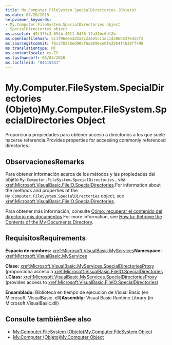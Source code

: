 ```yaml
---
title: My.Computer.FileSystem.SpecialDirectories (Objeto)
ms.date: 07/20/2015
helpviewer_keywords:
- My.Computer.FileSystem.SpecialDirectories object
- SpecialDirectories object
ms.assetid: d5f375c3-094b-4011-8438-17a31bc6df2b
ms.openlocfilehash: 5c1f96e653d2a7123ee5c11dc14306b837e455f2
ms.sourcegitcommit: f8c270376ed905f6a8896ce0fe25b4f4b38ff498
ms.translationtype: MT
ms.contentlocale: es-ES
ms.lasthandoff: 06/04/2020
ms.locfileid: "84415341"
---
```

# <a name="mycomputerfilesystemspecialdirectories-object"></a><span data-ttu-id="b034b-102">My.Computer.FileSystem.SpecialDirectories (Objeto)</span><span class="sxs-lookup"><span data-stu-id="b034b-102">My.Computer.FileSystem.SpecialDirectories Object</span></span>
<span data-ttu-id="b034b-103">Proporciona propiedades para obtener acceso a directorios a los que suele hacerse referencia.</span><span class="sxs-lookup"><span data-stu-id="b034b-103">Provides properties for accessing commonly referenced directories.</span></span>  
  
## <a name="remarks"></a><span data-ttu-id="b034b-104">Observaciones</span><span class="sxs-lookup"><span data-stu-id="b034b-104">Remarks</span></span>  
 <span data-ttu-id="b034b-105">Para obtener información acerca de los métodos y las propiedades del objeto `My.Computer.FileSystem.SpecialDirectories` , vea <xref:Microsoft.VisualBasic.FileIO.SpecialDirectories>.</span><span class="sxs-lookup"><span data-stu-id="b034b-105">For information about the methods and properties of the `My.Computer.FileSystem.SpecialDirectories` object, see <xref:Microsoft.VisualBasic.FileIO.SpecialDirectories>.</span></span>  
  
 <span data-ttu-id="b034b-106">Para obtener más información, consulte [Cómo: recuperar el contenido del directorio mis documentos](../../developing-apps/programming/drives-directories-files/how-to-retrieve-the-contents-of-the-my-documents-directory.md).</span><span class="sxs-lookup"><span data-stu-id="b034b-106">For more information, see [How to: Retrieve the Contents of the My Documents Directory](../../developing-apps/programming/drives-directories-files/how-to-retrieve-the-contents-of-the-my-documents-directory.md).</span></span>  
  
## <a name="requirements"></a><span data-ttu-id="b034b-107">Requisitos</span><span class="sxs-lookup"><span data-stu-id="b034b-107">Requirements</span></span>  
 <span data-ttu-id="b034b-108">**Espacio de nombres:** <xref:Microsoft.VisualBasic.MyServices></span><span class="sxs-lookup"><span data-stu-id="b034b-108">**Namespace:** <xref:Microsoft.VisualBasic.MyServices></span></span>  
  
 <span data-ttu-id="b034b-109">**Clase:** <xref:Microsoft.VisualBasic.MyServices.SpecialDirectoriesProxy> (proporciona acceso a <xref:Microsoft.VisualBasic.FileIO.SpecialDirectories> ).</span><span class="sxs-lookup"><span data-stu-id="b034b-109">**Class:** <xref:Microsoft.VisualBasic.MyServices.SpecialDirectoriesProxy> (provides access to <xref:Microsoft.VisualBasic.FileIO.SpecialDirectories>)</span></span>  
  
 <span data-ttu-id="b034b-110">**Ensamblado:** Biblioteca en tiempo de ejecución de Visual Basic (en Microsoft. VisualBasic. dll)</span><span class="sxs-lookup"><span data-stu-id="b034b-110">**Assembly:** Visual Basic Runtime Library (in Microsoft.VisualBasic.dll)</span></span>  
  
## <a name="see-also"></a><span data-ttu-id="b034b-111">Consulte también</span><span class="sxs-lookup"><span data-stu-id="b034b-111">See also</span></span>

- [<span data-ttu-id="b034b-112">My.Computer.FileSystem (Objeto)</span><span class="sxs-lookup"><span data-stu-id="b034b-112">My.Computer.FileSystem Object</span></span>](my-computer-filesystem-object.md)
- [<span data-ttu-id="b034b-113">My.Computer (Objeto)</span><span class="sxs-lookup"><span data-stu-id="b034b-113">My.Computer Object</span></span>](my-computer-object.md)
